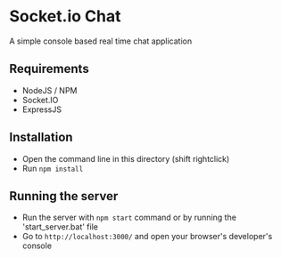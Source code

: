 # Socket.io Chat

A simple console based real time chat application

## Requirements
- NodeJS / NPM
- Socket.IO
- ExpressJS

## Installation
- Open the command line in this directory (shift rightclick)
- Run `npm install`

## Running the server
- Run the server with `npm start` command or by running the 'start_server.bat' file
- Go to `http://localhost:3000/` and open your browser's developer's console
